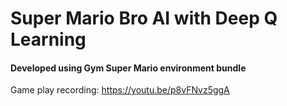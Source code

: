 # Super Mario Bro AI with Deep Q Learning
#### **Developed using Gym Super Mario environment bundle**
Game play recording: <https://youtu.be/p8vFNvz5ggA>

